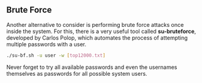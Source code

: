 ## Brute Force

Another alternative to consider is performing brute force attacks once inside the system. For this, there is a very useful tool called **su-bruteforce**, developed by Carlos Polop, which automates the process of attempting multiple passwords with a user.

```bash
./su-bf.sh -u user -w [top12000.txt]
```

Never forget to try all available passwords and even the usernames themselves as passwords for all possible system users.
